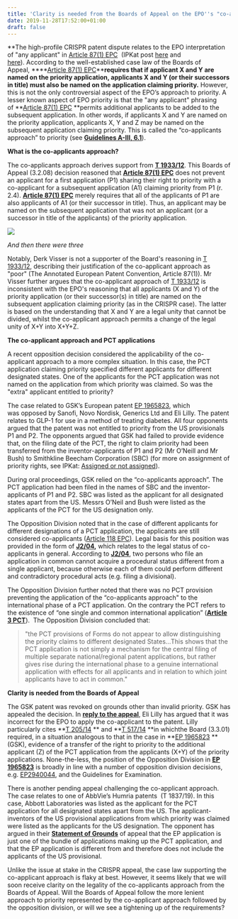 ```yaml
---
title: 'Clarity is needed from the Boards of Appeal on the EPO''s "co-applicant approach" to priority'
date: 2019-11-28T17:52:00+01:00
draft: false
---
```


**The high-profile CRISPR patent dispute relates to the EPO interpretation of "any applicant" in [Article 87(1) EPC](https://www.epo.org/law-practice/legal-texts/html/epc/2016/e/ar87.html)  (IPKat post [here](http://ipkitten.blogspot.com/2018/01/epo-revokes-crispr-patent-clear-cut.html?_sm_au_=iVVPRVWQF0f0sN60pGsWvKttvN1NG) and [here](http://ipkitten.blogspot.com/2019/03/should-everyone-else-change-or-just.html?_sm_au_=iVVPRVWQF0f0sN60pGsWvKttvN1NG)). According to the well-established case law of the Boards of Appeal, ****[Article 87(1) EPC](https://www.epo.org/law-practice/legal-texts/html/epc/2016/e/ar87.html)****requires that if applicant X and Y are named on the priority application, applicants X and Y (or their successors in title) must also be named on the application claiming priority.** However, this is not the only controversial aspect of the EPO’s approach to priority. A lesser known aspect of EPO priority is that the "any applicant" phrasing of **[Article 87(1) EPC](https://www.epo.org/law-practice/legal-texts/html/epc/2016/e/ar87.html) **permits additional applicants to be added to the subsequent application. In other words, if applicants X and Y are named on the priority application, applicants X, Y and Z may be named on the subsequent application claiming priority. This is called the “co-applicants approach” to priority (see [**Guidelines A-III, 6.1**](https://www.epo.org/law-practice/legal-texts/html/guidelines/e/a_iii_6_1.htm)).  
  
**What is the co-applicants approach?**  

The co-applicants approach derives support from  [**T 1933/12**](https://www.epo.org/law-practice/case-law-appeals/recent/t121933du1.html). This Boards of Appeal (3.2.08) decision reasoned that [**Article 87(1) EPC**](https://www.epo.org/law-practice/legal-texts/html/epc/2016/e/ar87.html) does not prevent an applicant for a first application (P1) sharing their right to priority with a co-applicant for a subsequent application (A1) claiming priority from P1 (r. 2.4). [**Article 87(1) EPC**](https://www.epo.org/law-practice/legal-texts/html/epc/2016/e/ar87.html)  merely requires that all of the applicants of P1 are also applicants of A1 (or their successor in title). Thus, an applicant may be named on the subsequent application that was not an applicant (or a successor in title of the applicants) of the priority application. 

[![](https://1.bp.blogspot.com/-GOhoWp5BXYo/Xdv4p5cYFLI/AAAAAAAAJbA/TzoJA4m704Aas2f7hx8OT4vbEGCiMCqwgCNcBGAsYHQ/s320/Picture2.png)](https://1.bp.blogspot.com/-GOhoWp5BXYo/Xdv4p5cYFLI/AAAAAAAAJbA/TzoJA4m704Aas2f7hx8OT4vbEGCiMCqwgCNcBGAsYHQ/s1600/Picture2.png)

_And then there were three_

Notably, Derk Visser is not a supporter of the Board's reasoning in [T 1933/12](https://www.epo.org/law-practice/case-law-appeals/recent/t121933du1.html), describing their justification of the co-applicant approach as "poor" (The Annotated European Patent Convention, Article 87(1)). Mr Visser further argues that the co-applicant approach of [T 1933/12](https://www.epo.org/law-practice/case-law-appeals/recent/t121933du1.html) is inconsistent with the EPO's reasoning that all applicants (X and Y) of the priority application (or their successor(s) in title) are named on the subsequent application claiming priority (as in the CRISPR case). The latter is based on the understanding that X and Y are a legal unity that cannot be divided, whilst the co-applicant approach permits a change of the legal unity of X+Y into X+Y+Z. 

**The co-applicant approach and PCT applications**

A recent opposition decision considered the applicability of the co-applicant approach to a more complex situation. In this case, the PCT application claiming priority specified different applicants for different designated states. One of the applicants for the PCT application was not named on the application from which priority was claimed. So was the "extra" applicant entitled to priority?

  

The case related to GSK’s European patent [EP 1965823](https://register.epo.org/application?number=EP06839697), which was opposed by Sanofi, Novo Nordisk, Generics Ltd and Eli Lilly. The patent relates to GLP-1 for use in a method of treating diabetes. All four opponents argued that the patent was not entitled to priority from the US provisionals P1 and P2. The opponents argued that GSK had failed to provide evidence that, on the filing date of the PCT, the right to claim priority had been transferred from the inventor-applicants of P1 and P2 (Mr O’Neill and Mr Bush) to Smithkline Beecham Corporation (SBC) (for more on assignment of priority rights, see IPKat: [Assigned or not assigned](http://ipkitten.blogspot.com/2019/05/assigned-or-not-assigned-tricky-issue.html?_sm_au_=iVVPRVWQF0f0sN60pGsWvKttvN1NG)). 

  

During oral proceedings, GSK relied on the “co-applicants approach”. The PCT application had been filed in the names of SBC and the inventor-applicants of P1 and P2. SBC was listed as the applicant for all designated states apart from the US. Messrs O’Neil and Bush were listed as the applicants of the PCT for the US designation only. 

  

The Opposition Division noted that in the case of different applicants for different designations of a PCT application, the applicants are still considered co-applicants ([Article 118 EPC](https://www.epo.org/law-practice/legal-texts/html/epc/2016/e/ar118.html)). Legal basis for this position was provided in the form of **[J2/04](https://www.epo.org/law-practice/case-law-appeals/recent/j010002fp1.html),** which relates to the legal status of co-applicants in general. According to **[J2/04](https://www.epo.org/law-practice/case-law-appeals/recent/j010002fp1.html)**, two persons who file an application in common cannot acquire a procedural status different from a single applicant, because otherwise each of them could perform different and contradictory procedural acts (e.g. filing a divisional). 

  

The Opposition Division further noted that there was no PCT provision preventing the application of the “co-applicants approach" to the international phase of a PCT application. On the contrary the PCT refers to the existence of “one single and common international application” ([**Article 3 PCT**](https://www.wipo.int/pct/en/texts/articles/a3.html)).  The Opposition Division concluded that:

> "the PCT provisions of Forms do not appear to allow distinguishing the priority claims to different designated States…This shows that the PCT application is not simply a mechanism for the central filing of multiple separate national/regional patent applications, but rather gives rise during the international phase to a genuine international application with effects for all applicants and in relation to which joint applicants have to act in common."

**Clarity is needed from the Boards of Appeal**

  

The GSK patent was revoked on grounds other than invalid priority. GSK has appealed the decision. In [**reply to the appeal**](https://register.epo.org/application?documentId=E3HTDCU04427DSU&number=EP06839697&lng=en&npl=false), Eli Lilly has argued that it was incorrect for the EPO to apply the co-applicant to the patent. Lilly particularly cites **[T 205/14](https://www.epo.org/law-practice/case-law-appeals/recent/t140205eu1.html) ** and **[T 517/14](https://www.epo.org/law-practice/case-law-appeals/recent/t140517eu1.html) **in whichthe Board (3.3.01) required, in a situation analogous to that in the case in **[EP 1965823](https://register.epo.org/application?number=EP06839697) **(GSK), evidence of a transfer of the right to priority to the additional applicant (Z) of the PCT application from the applicants (X+Y) of the priority applications. None-the-less, the position of the Opposition Division in [**EP 1965823**](https://register.epo.org/application?number=EP06839697)  is broadly in line with a number of opposition division decisions, e.g. [EP2940044](https://register.epo.org/application?number=EP15165133&lng=en&tab=doclist), and the Guidelines for Examination. 

  

There is another pending appeal challenging the co-applicant approach. The case relates to one of AbbVie’s Humria patents  (T 1837/19). In this case, Abbott Laboratories was listed as the applicant for the PCT application for all designated states apart from the US. The applicant-inventors of the US provisional applications from which priority was claimed were listed as the applicants for the US designation. The opponent has argued in their [**Statement of Grounds**](https://register.epo.org/application?documentId=E3SDG7X47237DSU&number=EP15165133&lng=en&npl=false) of appeal that the EP application is just one of the bundle of applications making up the PCT application, and that the EP application is different from and therefore does not include the applicants of the US provisional.

  

Unlike the issue at stake in the CRISPR appeal, the case law supporting the co-applicant approach is flaky at best. However, it seems likely that we will soon receive clarity on the legality of the co-applicants approach from the Boards of Appeal. Will the Boards of Appeal follow the more lenient approach to priority represented by the co-applicant approach followed by the opposition division, or will we see a tightening up of the requirements?